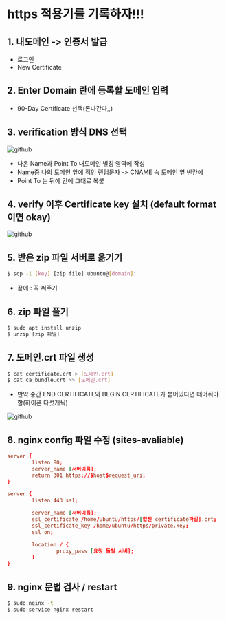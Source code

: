 # https 적용기를 기록하자!!!

## 1. 내도메인 -> 인증서 발급
- 로그인
- New Certificate
## 2. Enter Domain 란에 등록할 도메인 입력
- 90-Day Certificate 선택(돈나간다,,)
## 3. verification 방식 DNS 선택
![github](https://user-images.githubusercontent.com/63635886/144078780-7861f3ce-366c-43ee-a229-526cdbf8a92d.png)
- 나온 Name과 Point To 내도메인 별칭 영역에 작성
- Name중 나의 도메인 앞에 적인 랜덤문자 -> CNAME 속 도메인 옆 빈칸에
- Point To 는 뒤에 칸에 그대로 복붙

## 4. verify 이후 Certificate key 설치 (default format 이면 okay)
![github](https://user-images.githubusercontent.com/63635886/144079323-27ec71b2-16a5-48d4-95e5-eaaa40d60001.png)

## 5. 받은 zip 파일 서버로 옮기기
```bash
$ scp -i [key] [zip file] ubuntu@[domain]:
```
- 끝에 : 꼭 써주기

## 6. zip 파일 풀기
```bash
$ sudo apt install unzip
$ unzip [zip 파일]
```

## 7. 도메인.crt 파일 생성
```bash
$ cat certificate.crt > [도메인.crt]
$ cat ca_bundle.crt >> [도메인.crt]
```
- 만약 중간 END CERTIFICATE와 BEGIN CERTIFICATE가 붙어있다면 떼어줘야함(하이픈 다섯개씩)

![github](https://user-images.githubusercontent.com/63635886/144081419-e611452d-47a3-4a42-af59-32c69fe9013e.png)

## 8. nginx config 파일 수정 (sites-avaliable)
```conf
server {
        listen 80;
        server_name [서버이름];
        return 301 https://$host$request_uri;
}

server {
        listen 443 ssl;

        server_name [서버이름];
        ssl_certificate /home/ubuntu/https/[합친 certificate파일].crt;
        ssl_certificate_key /home/ubuntu/https/private.key;
        ssl on;

        location / {
                proxy_pass [요청 돌릴 서버];
        }
}
```
## 9. nginx 문법 검사 / restart
```bash
$ sudo nginx -t
$ sudo service nginx restart
```
